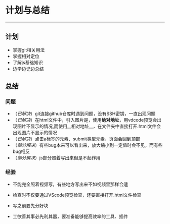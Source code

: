 # 计划与总结
***

## 计划
* 掌握git相关用法
* 掌握相对定位
* 了解js基础知识
* 边学边记边总结

## 总结
### 问题
* （*已解决*）git连接github仓库时遇到问题，没有SSH密钥，一直出现问题
* （*已解决*）在html文件中，引入图片是，使用**绝对地址**，用vdcode预览会出现图片不显示的情况,而使用__相对地址__，在文件夹中直接打开.html文件会出现图片不显示的情况
* （*已解决*）点击a标签的元素、submit类型元素，页面会回到顶部
* （*部分解决*）有些bug本来可以看出来，放大缩小到一定值时会不见，而有些bug相反
* （*部分解决*）js部分照着写出来但是不起作用

### 经验
* 不能完全照着视频写，有些地方写出来不如视频里那样合适
* 检查时不仅要通过VScode预览检查，还要直接打开.html文件检查
* 写之前要先分好块

* 工欲善其事必先利其器，要准备能够提高效率的工具、插件